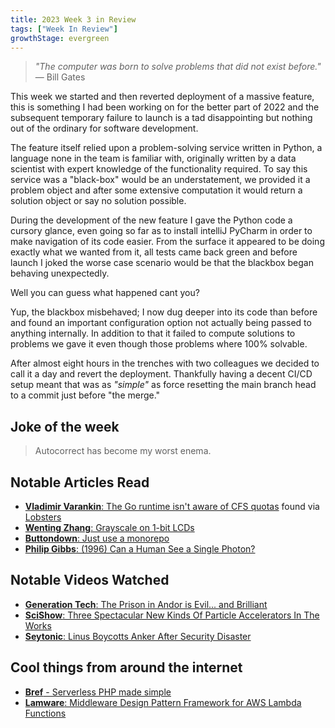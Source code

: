 ```yaml
---
title: 2023 Week 3 in Review
tags: ["Week In Review"]
growthStage: evergreen
---
```


> _"The computer was born to solve problems that did not exist before."_
> — Bill Gates

This week we started and then reverted deployment of a massive feature, this is something I had been working on for the better part of 2022 and the subsequent temporary failure to launch is a tad disappointing but nothing out of the ordinary for software development.

The feature itself relied upon a problem-solving service written in Python, a language none in the team is familiar with, originally written by a data scientist with expert knowledge of the functionality required. To say this service was a "black-box" would be an understatement, we provided it a problem object and after some extensive computation it would return a solution object or say no solution possible.

During the development of the new feature I gave the Python code a cursory glance, even going so far as to install intelliJ PyCharm in order to make navigation of its code easier. From the surface it appeared to be doing exactly what we wanted from it, all tests came back green and before launch I joked the worse case scenario would be that the blackbox began behaving unexpectedly.

Well you can guess what happened cant you?

Yup, the blackbox misbehaved; I now dug deeper into its code than before and found an important configuration option not actually being passed to anything internally. In addition to that it failed to compute solutions to problems we gave it even though those problems where 100% solvable.

After almost eight hours in the trenches with two colleagues we decided to call it a day and revert the deployment. Thankfully having a decent CI/CD setup meant that was as *"simple"* as force resetting the main branch head to a commit just before "the merge."

## Joke of the week
> Autocorrect has become my worst enema.

## Notable Articles Read
- [**Vladimir Varankin**: The Go runtime isn't aware of CFS quotas](https://vladimir.varank.in/notes/2023/01/go-runtime-vs-cfs-quota/) found via [Lobsters](https://lobste.rs/s/kinyxv/go_runtime_isn_t_aware_cfs_quotas)
- [**Wenting Zhang**: Grayscale on 1-bit LCDs](https://www.zephray.me/post/grayscale_lcd/)
- [**Buttondown**: Just use a monorepo](https://buttondown.email/blog/just-use-a-monorepo)
- [**Philip Gibbs**: (1996) Can a Human See a Single Photon?](https://math.ucr.edu/home/baez/physics/Quantum/see_a_photon.html)

## Notable Videos Watched
- [**Generation Tech**: The Prison in Andor is Evil... and Brilliant](https://www.youtube.com/watch?v=Nh5fSoqY1F8)
- [**SciShow**: Three Spectacular New Kinds Of Particle Accelerators In The Works](https://www.youtube.com/watch?v=i3_3ga2E8vw)
- [**Seytonic**: Linus Boycotts Anker After Security Disaster](https://www.youtube.com/watch?v=ujmKulk40kM)

## Cool things from around the internet
- [**Bref** - Serverless PHP made simple](https://bref.sh/)
- [**Lamware**: Middleware Design Pattern Framework for AWS Lambda Functions](https://docs.evil.kiwi/lamware/)